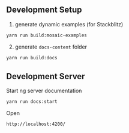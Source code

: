
## Development Setup
1. generate dynamic examples (for Stackblitz)
```bash
yarn run build:mosaic-examples
```

2. generate `docs-content` folder
```bash
yarn run build:docs
```


## Development Server
Start ng server documentation

```bash
yarn run docs:start 
```

Open
```
http://localhost:4200/
```